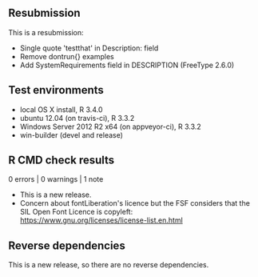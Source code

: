 ## Resubmission

This is a resubmission:

* Single quote 'testthat' in Description: field
* Remove dontrun{} examples
* Add SystemRequirements field in DESCRIPTION (FreeType 2.6.0)

## Test environments
* local OS X install, R 3.4.0
* ubuntu 12.04 (on travis-ci), R 3.3.2
* Windows Server 2012 R2 x64 (on appveyor-ci), R 3.3.2
* win-builder (devel and release)

## R CMD check results

0 errors | 0 warnings | 1 note

* This is a new release.
* Concern about fontLiberation's licence but the FSF considers that
  the SIL Open Font Licence is copyleft:
  https://www.gnu.org/licenses/license-list.en.html

## Reverse dependencies

This is a new release, so there are no reverse dependencies.

